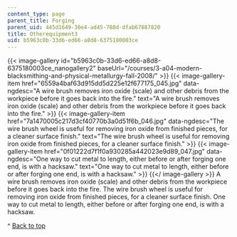 ```yaml
---
content_type: page
parent_title: Forging
parent_uid: 445d1649-30e4-ad45-780d-dfab67887820
title: Otherequipment3
uid: b5963c0b-33d6-ed66-a8d8-6375180003ce
---
```


{{< image-gallery id="b5963c0b-33d6-ed66-a8d8-6375180003ce_nanogallery2" baseUrl="/courses/3-a04-modern-blacksmithing-and-physical-metallurgy-fall-2008/" >}}
{{< image-gallery-item href="6559a4baf63d915dd5d225e12f677175_045.jpg" data-ngdesc="A wire brush removes iron oxide (scale) and other debris from the workpiece before it goes back into the fire." text="A wire brush removes iron oxide (scale) and other debris from the workpiece before it goes back into the fire." >}}
{{< image-gallery-item href="7a1470005c217d3cf40770b3a0d51f6b_046.jpg" data-ngdesc="The wire brush wheel is useful for removing iron oxide from finished pieces, for a cleaner surface finish." text="The wire brush wheel is useful for removing iron oxide from finished pieces, for a cleaner surface finish." >}}
{{< image-gallery-item href="0f01222d7f1f0a930285a442023e9d89_047.jpg" data-ngdesc="One way to cut metal to length, either before or after forging one end, is with a hacksaw." text="One way to cut metal to length, either before or after forging one end, is with a hacksaw." >}}
{{</ image-gallery >}}
A wire brush removes iron oxide (scale) and other debris from the workpiece before it goes back into the fire. The wire brush wheel is useful for removing iron oxide from finished pieces, for a cleaner surface finish. One way to cut metal to length, either before or after forging one end, is with a hacksaw.

^ [Back to top](#top)